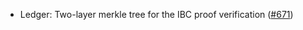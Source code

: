 - Ledger: Two-layer merkle tree for the IBC proof verification
  ([#671](https://github.com/anoma/anoma/issues/671))